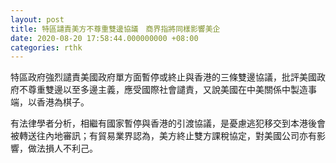 ```yaml
---
layout: post
title: 特區譴責美方不尊重雙邊協議　商界指將同樣影響美企
date: 2020-08-20 17:58:44.000000000 +08:00
categories: rthk
---
```


特區政府強烈譴責美國政府單方面暫停或終止與香港的三條雙邊協議，批評美國政府不尊重雙邊以至多邊主義，應受國際社會譴責，又說美國在中美關係中製造事端，以香港為棋子。

有法律學者分析，相繼有國家暫停與香港的引渡協議，是憂慮逃犯移交到本港後會被轉送往內地審訊；有貿易業界認為，美方終止雙方課稅協定，對美國公司亦有影響，做法損人不利己。
